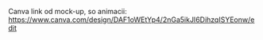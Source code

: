 Canva link od mock-up, so animacii:
https://www.canva.com/design/DAF1oWEtYp4/2nGa5ikJI6DihzqISYEonw/edit
